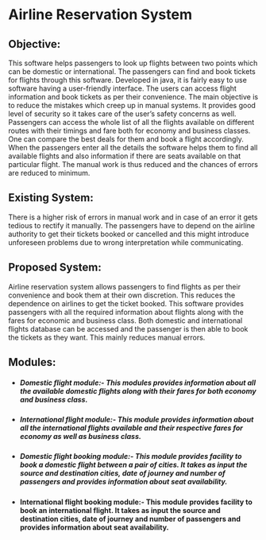 # Airline Reservation System

## Objective:
This software helps passengers to look up flights between two points which can be domestic or international. The passengers can find and book tickets for flights through this software. Developed in java, it is fairly easy to use software having a user-friendly interface.
					The users can access flight information and book tickets as per their convenience. The main objective is to reduce the mistakes which creep up in manual systems. It provides good level of security so it takes care of the user’s safety concerns as well. Passengers can access the whole list of all the flights available on different routes with their timings and fare both for economy and business classes. One can compare the best deals for them and book a flight accordingly. When the passengers enter all the details the software helps them to find all available flights and also information if there are seats available on that particular flight. The manual work is thus reduced and the chances of errors are reduced to minimum.
## Existing System:
There is a higher risk of errors in manual work and in case of an error it gets tedious to rectify it manually. The passengers have to depend on the airline authority to get their tickets booked or cancelled and this might introduce unforeseen problems due to wrong interpretation while communicating.
## Proposed System:
Airline reservation system allows passengers to find flights as per their convenience and book them at their own discretion. This reduces the dependence on airlines to get the ticket booked. This software provides passengers with all the required information about flights along with the fares for economic and business class. Both domestic and international flights database can be accessed and the passenger is then able to book the tickets as they want. This mainly reduces manual errors.
## Modules:
- ##### Domestic flight module:- This modules provides information about all the available domestic flights along with their fares for both economy and business class.
- ##### International flight module:- This module provides information about all the international flights available and their respective fares for economy as well as business class.
- ##### Domestic flight booking module:- This module provides facility to book a domestic flight between a pair of cities. It takes as input the source and destination cities, date of journey and number of passengers and provides information about seat availability.
- #### International flight booking module:- This module provides facility to book an international flight. It takes as input the source and destination cities, date of journey and number of passengers and provides information about seat availability.
